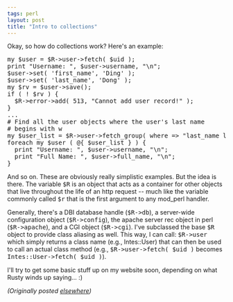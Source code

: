 ```yaml
---
tags: perl
layout: post
title: "Intro to collections"
---
```




<p>Okay, so how do collections work? Here's an example:

<pre>
my $user = $R->user->fetch( $uid );
print "Username: ", $user->username, "\n";
$user->set( 'first_name', 'Ding' );
$user->set( 'last_name', 'Dong' );
my $rv = $user->save();
if ( ! $rv ) {
  $R->error->add( 513, "Cannot add user record!" );
}
...
# Find all the user objects where the user's last name
# begins with w
my $user_list = $R->user->fetch_group( where => "last_name like 'w%'" );
foreach my $user ( @{ $user_list } ) {
  print "Username: ", $user->username, "\n";
  print "Full Name: ", $user->full_name, "\n";
}
</pre>

<p>And so on. These are obviously really simplistic
examples. But the idea is there. The variable <tt>$R</tt> is
an object that acts as a container for other objects that
live throughout the life of an http request -- much like the
variable commonly called <tt>$r</tt> that is the first
argument to any mod_perl handler. 

<p>Generally, there's a DBI database handle
(<tt>$R-&gt;db</tt>), a server-wide configuration object
(<tt>$R-&gt;config</tt>), the apache server rec object in perl
(<tt>$R-&gt;apache</tt>), and a CGI object (<tt>$R-&gt;cgi</tt>).
I've subclassed the base <tt>$R</tt> object to provide class
aliasing as well. This way, I can call: <tt>$R-&gt;user</tt>
which simply returns a class name (e.g., Intes::User) that
can then be used to call an actual class method (e.g.,
<tt>$R-&gt;user-&gt;fetch( $uid )</tt> becomes
<tt>Intes::User-&gt;fetch( $uid )</tt>).

<p>I'll try to get some basic stuff up on my website soon,
depending on what Rusty winds up saying... :)

<p><em>(Originally posted <a href="http://www.advogato.org/person/cwinters/diary.html?start=1">elsewhere</a>)</em></p>


